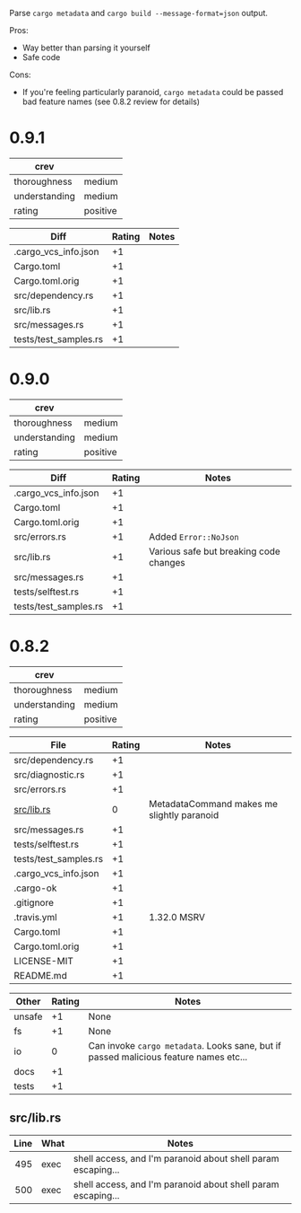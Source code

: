 Parse `cargo metadata` and `cargo build --message-format=json` output.

Pros:
* Way better than parsing it yourself
* Safe code

Cons:
* If you're feeling particularly paranoid, `cargo metadata` could be passed bad
  feature names (see 0.8.2 review for details)

0.9.1
=====
| crev          |   |
| ------------- |---|
| thoroughness  | medium
| understanding | medium
| rating        | positive

| Diff                                          | Rating | Notes |
| --------------------------------------------- | ------ | ----- |
| .cargo_vcs_info.json                          | +1 | |
| Cargo.toml                                    | +1 | |
| Cargo.toml.orig                               | +1 | |
| src/dependency.rs                             | +1 | |
| src/lib.rs                                    | +1 | |
| src/messages.rs                               | +1 | |
| tests/test_samples.rs                         | +1 | |

0.9.0
=====
| crev          |   |
| ------------- |---|
| thoroughness  | medium
| understanding | medium
| rating        | positive

| Diff                                          | Rating | Notes |
| --------------------------------------------- | ------ | ----- |
| .cargo_vcs_info.json                          | +1 | |
| Cargo.toml                                    | +1 | |
| Cargo.toml.orig                               | +1 | |
| src/errors.rs                                 | +1 | Added `Error::NoJson`
| src/lib.rs                                    | +1 | Various safe but breaking code changes
| src/messages.rs                               | +1 | |
| tests/selftest.rs                             | +1 | |
| tests/test_samples.rs                         | +1 | |

0.8.2
=====
| crev          |   |
| ------------- |---|
| thoroughness  | medium
| understanding | medium
| rating        | positive

| File                                          | Rating | Notes |
| --------------------------------------------- | ------ | ----- |
| src/dependency.rs                             | +1 | |
| src/diagnostic.rs                             | +1 | |
| src/errors.rs                                 | +1 | |
| [src/lib.rs](src/lib.rs)                      | 0 | MetadataCommand makes me slightly paranoid
| src/messages.rs                               | +1 | |
| tests/selftest.rs                             | +1 | |
| tests/test_samples.rs                         | +1 | |
| .cargo_vcs_info.json                          | +1 | |
| .cargo-ok                                     | +1 | |
| .gitignore                                    | +1 | |
| .travis.yml                                   | +1 | 1.32.0 MSRV
| Cargo.toml                                    | +1 | |
| Cargo.toml.orig                               | +1 | |
| LICENSE-MIT                                   | +1 | |
| README.md                                     | +1 | |

| Other     | Rating | Notes |
| --------- | ------ | ----- |
| unsafe    | +1    | None
| fs        | +1    | None
| io        | 0     | Can invoke `cargo metadata`.  Looks sane, but if passed malicious feature names etc...
| docs      | +1    | |
| tests     | +1    | |

src/lib.rs
----------
| Line  | What  | Notes |
| -----:| ----- | ----- |
| 495 | exec | shell access, and I'm paranoid about shell param escaping...
| 500 | exec | shell access, and I'm paranoid about shell param escaping...
